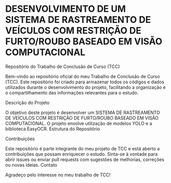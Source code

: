 # DESENVOLVIMENTO DE UM SISTEMA DE RASTREAMENTO DE VEÍCULOS COM RESTRIÇÃO DE FURTO/ROUBO BASEADO EM VISÃO COMPUTACIONAL

Repositório do Trabalho de Conclusão de Curso (TCC)

Bem-vindo ao repositório oficial do meu Trabalho de Conclusão de Curso (TCC). Este repositório foi criado para armazenar todos os códigos e dados utilizados durante o desenvolvimento do projeto, facilitando a organização e o compartilhamento das informações relevantes para o estudo.

Descrição do Projeto

O objetivo deste projeto é desenvolver um SISTEMA DE RASTREAMENTO DE VEÍCULOS COM RESTRIÇÃO DE FURTO/ROUBO BASEADO EM VISÃO COMPUTACIONAL. O projeto envolve utilização de modelos YOLO e a biblioteca EasyOCR.
Estrutura do Repositório

 

Contribuições

Este repositório é parte integrante do meu projeto de TCC e está aberto a contribuições que possam enriquecer o estudo. Sinta-se à vontade para abrir issues ou enviar pull requests com sugestões de melhorias, correções ou novas ideias.
Contato

Agradeço pelo interesse no meu trabalho de TCC!
